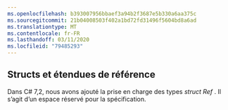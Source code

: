 ```yaml
---
ms.openlocfilehash: b393007956bbaef3a94b2f3687e5b330a6aa375c
ms.sourcegitcommit: 21b04008503f402a1bd72fd31496f5604bd8a6ad
ms.translationtype: MT
ms.contentlocale: fr-FR
ms.lasthandoff: 03/11/2020
ms.locfileid: "79485293"
---
```

## <a name="ref-structs-and-span"></a>Structs et étendues de référence

Dans C# 7,2, nous avons ajouté la prise en charge des types *struct Ref* .  Il s’agit d’un espace réservé pour la spécification.
